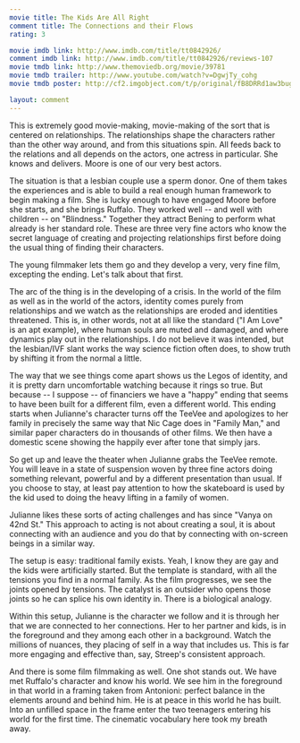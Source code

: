```yaml
---
movie title: The Kids Are All Right
comment title: The Connections and their Flows
rating: 3

movie imdb link: http://www.imdb.com/title/tt0842926/
comment imdb link: http://www.imdb.com/title/tt0842926/reviews-107
movie tmdb link: http://www.themoviedb.org/movie/39781
movie tmdb trailer: http://www.youtube.com/watch?v=DgwjTy_cohg
movie tmdb poster: http://cf2.imgobject.com/t/p/original/fB8DRRd1aw3bug7toO9IRAmCp0d.jpg

layout: comment
---
```


This is extremely good movie-making, movie-making of the sort that is centered on relationships. The relationships shape the characters rather than the other way around, and from this situations spin. All feeds back to the relations and all depends on the actors, one actress in particular. She knows and delivers. Moore is one of our very best actors.

The situation is that a lesbian couple use a sperm donor. One of them takes the experiences and is able to build a real enough human framework to begin making a film. She is lucky enough to have engaged Moore before she starts, and she brings Ruffalo. They worked well -- and well with children -- on "Blindness." Together they attract Bening to perform what already is her standard role. These are three very fine actors who know the secret language of creating and projecting relationships first before doing the usual thing of finding their characters.

The young filmmaker lets them go and they develop a very, very fine film, excepting the ending. Let's talk about that first.

The arc of the thing is in the developing of a crisis. In the world of the film as well as in the world of the actors, identity comes purely from relationships and we watch as the relationships are eroded and identities threatened. This is, in other words, not at all like the standard ("I Am Love" is an apt example), where human souls are muted and damaged, and where dynamics play out in the relationships. I do not believe it was intended, but the lesbian/IVF slant works the way science fiction often does, to show truth by shifting it from the normal a little. 

The way that we see things come apart shows us the Legos of identity, and it is pretty darn uncomfortable watching because it rings so true. But because -- I suppose -- of financiers we have a "happy" ending that seems to have been built for a different film, even a different world. This ending starts when Julianne's character turns off the TeeVee and apologizes to her family in precisely the same way that Nic Cage does in "Family Man," and similar paper characters do in thousands of other films. We then have a domestic scene showing the happily ever after tone that simply jars. 

So get up and leave the theater when Julianne grabs the TeeVee remote. You will leave in a state of suspension woven by three fine actors doing something relevant, powerful and by a different presentation than usual. If you choose to stay, at least pay attention to how the skateboard is used by the kid used to doing the heavy lifting in a family of women.

Julianne likes these sorts of acting challenges and has since "Vanya on 42nd St." This approach to acting is not about creating a soul, it is about connecting with an audience and you do that by connecting with on-screen beings in a similar way. 

The setup is easy: traditional family exists. Yeah, I know they are gay and the kids were artificially started. But the template is standard, with all the tensions you find in a normal family. As the film progresses, we see the joints opened by tensions. The catalyst is an outsider who opens those joints so he can splice his own identity in. There is a biological analogy.

Within this setup, Julianne is the character we follow and it is through her that we are connected to her connections. Her to her partner and kids, is in the foreground and they among each other in a background. Watch the millions of nuances, they placing of self in a way that includes us. This is far more engaging and effective than, say, Streep's consistent approach.

And there is some film filmmaking as well. One shot stands out. We have met Ruffalo's character and know his world. We see him in the foreground in that world in a framing taken from Antonioni: perfect balance in the elements around and behind him. He is at peace in this world he has built. Into an unfilled space in the frame enter the two teenagers entering his world for the first time. The cinematic vocabulary here took my breath away.